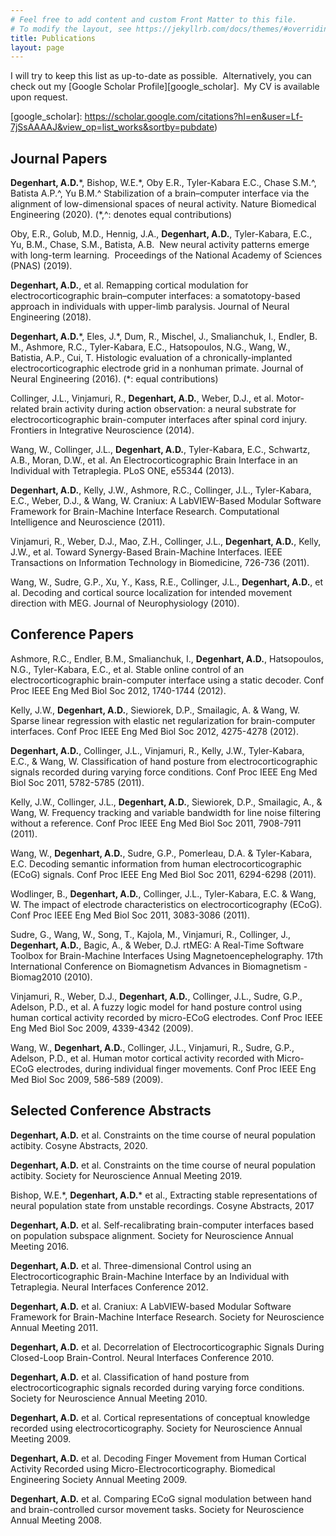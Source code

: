 ```yaml
---
# Feel free to add content and custom Front Matter to this file.
# To modify the layout, see https://jekyllrb.com/docs/themes/#overriding-theme-defaults
title: Publications
layout: page
---
```


I will try to keep this list as up-to-date as possible.  Alternatively, you can check out my [Google Scholar Profile][google_scholar].  My CV is available upon request.

[google_scholar]: https://scholar.google.com/citations?hl=en&user=Lf-7jSsAAAAJ&view_op=list_works&sortby=pubdate)

## Journal Papers

**Degenhart, A.D.**\*, Bishop, W.E.\*, Oby E.R., Tyler-Kabara E.C., Chase S.M.^, Batista A.P.^, Yu B.M.^ Stabilization of a brain–computer interface via the alignment of low-dimensional spaces of neural activity. Nature Biomedical Engineering (2020). (\*,^: denotes equal contributions)

Oby, E.R., Golub, M.D., Hennig, J.A., **Degenhart, A.D.**, Tyler-Kabara, E.C., Yu, B.M., Chase, S.M., Batista, A.B.  New neural activity patterns emerge with long-term learning.  Proceedings of the National Academy of Sciences (PNAS) (2019).

**Degenhart, A.D.**, et al. Remapping cortical modulation for electrocorticographic brain–computer interfaces: a somatotopy-based approach in individuals with upper-limb paralysis. Journal of Neural Engineering (2018).

**Degenhart, A.D.**\*, Eles, J.\*, Dum, R., Mischel, J., Smalianchuk, I., Endler, B. M., Ashmore, R.C., Tyler-Kabara, E.C., Hatsopoulos, N.G., Wang, W., Batistia, A.P., Cui, T. Histologic evaluation of a chronically-implanted electrocorticographic electrode grid in a nonhuman primate. Journal of Neural Engineering (2016). (\*: equal contributions)

Collinger, J.L., Vinjamuri, R., **Degenhart, A.D.**, Weber, D.J., et al. Motor-related brain activity during action observation: a neural substrate for electrocorticographic brain-computer interfaces after spinal cord injury. Frontiers in Integrative Neuroscience (2014).

Wang, W., Collinger, J.L., **Degenhart, A.D.**, Tyler-Kabara, E.C., Schwartz, A.B., Moran, D.W., et al. An Electrocorticographic Brain Interface in an Individual with Tetraplegia. PLoS ONE, e55344 (2013).

**Degenhart, A.D.**, Kelly, J.W., Ashmore, R.C., Collinger, J.L., Tyler-Kabara, E.C., Weber, D.J., & Wang, W. Craniux: A LabVIEW-Based Modular Software Framework for Brain-Machine Interface Research. Computational Intelligence and Neuroscience (2011).

Vinjamuri, R., Weber, D.J., Mao, Z.H., Collinger, J.L., **Degenhart, A.D.**, Kelly, J.W., et al. Toward Synergy-Based Brain-Machine Interfaces. IEEE Transactions on Information Technology in Biomedicine, 726-736 (2011).

Wang, W., Sudre, G.P., Xu, Y., Kass, R.E., Collinger, J.L., **Degenhart, A.D.**, et al. Decoding and cortical source localization for intended movement direction with MEG. Journal of Neurophysiology (2010).

## Conference Papers

Ashmore, R.C., Endler, B.M., Smalianchuk, I., **Degenhart, A.D.**, Hatsopoulos, N.G., Tyler-Kabara, E.C., et al. Stable online control of an electrocorticographic brain-computer interface using a static decoder. Conf Proc IEEE Eng Med Biol Soc 2012, 1740-1744 (2012).

Kelly, J.W., **Degenhart, A.D.**, Siewiorek, D.P., Smailagic, A. & Wang, W. Sparse linear regression with elastic net regularization for brain-computer interfaces. Conf Proc IEEE Eng Med Biol Soc 2012, 4275-4278 (2012).

**Degenhart, A.D.**, Collinger, J.L., Vinjamuri, R., Kelly, J.W., Tyler-Kabara, E.C., & Wang, W. Classification of hand posture from electrocorticographic signals recorded during varying force conditions. Conf Proc IEEE Eng Med Biol Soc 2011, 5782-5785 (2011).

Kelly, J.W., Collinger, J.L., **Degenhart, A.D.**, Siewiorek, D.P., Smailagic, A., & Wang, W. Frequency tracking and variable bandwidth for line noise filtering without a reference. Conf Proc IEEE Eng Med Biol Soc 2011, 7908-7911 (2011).

Wang, W., **Degenhart, A.D.**, Sudre, G.P., Pomerleau, D.A. & Tyler-Kabara, E.C. Decoding semantic information from human electrocorticographic (ECoG) signals. Conf Proc IEEE Eng Med Biol Soc 2011, 6294-6298 (2011).

Wodlinger, B., **Degenhart, A.D.**, Collinger, J.L., Tyler-Kabara, E.C. & Wang, W. The impact of electrode characteristics on electrocorticography (ECoG). Conf Proc IEEE Eng Med Biol Soc 2011, 3083-3086 (2011).

Sudre, G., Wang, W., Song, T., Kajola, M., Vinjamuri, R., Collinger, J., **Degenhart, A.D.**, Bagic, A., & Weber, D.J. rtMEG: A Real-Time Software Toolbox for Brain-Machine Interfaces Using Magnetoencephelography. 17th International Conference on Biomagnetism Advances in Biomagnetism - Biomag2010 (2010).

Vinjamuri, R., Weber, D.J., **Degenhart, A.D.**, Collinger, J.L., Sudre, G.P., Adelson, P.D., et al. A fuzzy logic model for hand posture control using human cortical activity recorded by micro-ECoG electrodes. Conf Proc IEEE Eng Med Biol Soc 2009, 4339-4342 (2009).

Wang, W., **Degenhart, A.D.**, Collinger, J.L., Vinjamuri, R., Sudre, G.P., Adelson, P.D., et al. Human motor cortical activity recorded with Micro-ECoG electrodes, during individual finger movements. Conf Proc IEEE Eng Med Biol Soc 2009, 586-589 (2009).

## Selected Conference Abstracts

**Degenhart, A.D.** et al. Constraints on the time course of neural population actibity. Cosyne Abstracts, 2020.

**Degenhart, A.D.** et al. Constraints on the time course of neural population actibity. Society for Neuroscience Annual Meeting 2019.

Bishop, W.E.\*, **Degenhart, A.D.**\* et al., Extracting stable representations of neural population state from unstable recordings. Cosyne Abstracts, 2017

**Degenhart, A.D.** et al. Self-recalibrating brain-computer interfaces based on population subspace alignment. Society for Neuroscience Annual Meeting 2016.

**Degenhart, A.D.** et al. Three-dimensional Control using an Electrocorticographic Brain-Machine Interface by an Individual with Tetraplegia. Neural Interfaces Conference 2012.

**Degenhart, A.D.** et al. Craniux: A LabVIEW-based Modular Software Framework for Brain-Machine Interface Research. Society for Neuroscience Annual Meeting 2011.

**Degenhart, A.D.** et al. Decorrelation of Electrocorticographic Signals During Closed-Loop Brain-Control. Neural Interfaces Conference 2010.

**Degenhart, A.D.** et al. Classification of hand posture from electrocorticographic signals recorded during varying force conditions. Society for Neuroscience Annual Meeting 2010.

**Degenhart, A.D.** et al. Cortical representations of conceptual knowledge recorded using electrocorticography. Society for Neuroscience Annual Meeting 2009.

**Degenhart, A.D.** et al. Decoding Finger Movement from Human Cortical Activity Recorded using Micro-Electrocorticography. Biomedical Engineering Society Annual Meeting 2009.

**Degenhart, A.D.** et al. Comparing ECoG signal modulation between hand and brain-controlled cursor movement tasks. Society for Neuroscience Annual Meeting 2008.

